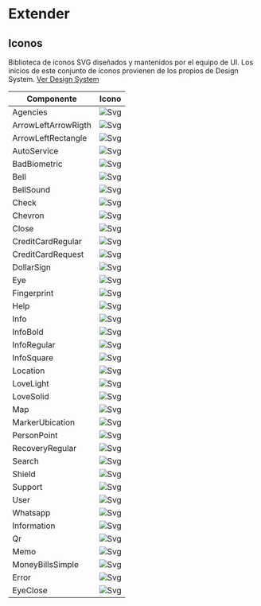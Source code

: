 # Extender

## Iconos

Biblioteca de iconos SVG diseñados y mantenidos por el equipo de UI. Los inicios de este conjunto de íconos provienen de los propios de Design System.
[Ver Design System](https://xd.adobe.com/view/32cad07a-c5ea-4cb3-85a6-95a0583d295c-6799/)


 **Componente**       | **Icono**
----------------------|--------------------------------------------------------
 Agencies             | ![Svg](/agencies.svg)
 ArrowLeftArrowRigth  | ![Svg](/arrow-left-arrow-right.svg)
 ArrowLeftRectangle   | ![Svg](/svg/arrow-left-rectangle.svg)
 AutoService          | ![Svg](/svg/auto-service.svg)                     
 BadBiometric         | ![Svg](/svg/bad-biometric.svg)                                 
 Bell                 | ![Svg](/svg/bell.svg)              
 BellSound            | ![Svg](/svg/bell-sound.svg)                             
 Check                | ![Svg](/svg/check.svg)     
 Chevron              | ![Svg](/svg/chevron.svg)                                            
 Close                | ![Svg](/svg/close.svg)                                     
 CreditCardRegular    | ![Svg](/svg/credit-card-regular.svg)                                                                  
 CreditCardRequest    | ![Svg](/svg/credit-card-request.svg)          
 DollarSign           | ![Svg](/svg/credit-card-bold.svg)
 Eye                  | ![Svg](/svg/eye.svg)                                                                          
 Fingerprint          | ![Svg](/svg/fingerprint.svg)
 Help                 | ![Svg](/svg/help.svg)
 Info                 | ![Svg](/svg/info.svg)
 InfoBold             | ![Svg](/svg/info-bold.svg)                                                                             
 InfoRegular          | ![Svg](/svg/info-regular.svg)
 InfoSquare           | ![Svg](/svg/info-square.svg)
 Location             | ![Svg](/svg/location.svg)
 LoveLight            | ![Svg](/svg/love-light.svg)
 LoveSolid            | ![Svg](/svg/love-solid.svg)
 Map                  | ![Svg](/svg/map.svg)
 MarkerUbication      | ![Svg](/svg/marker-ubication.svg)
 PersonPoint          | ![Svg](/svg/person-point.svg)
 RecoveryRegular      | ![Svg](/svg/recovery-regular.svg)
 Search               | ![Svg](/svg/search.svg)
 Shield               | ![Svg](/svg/shield.svg)
 Support              | ![Svg](/svg/support.svg)
 User                 | ![Svg](/svg/user.svg)
 Whatsapp             | ![Svg](/svg/whatsapp.svg)
 Information          | ![Svg](/svg/exclamation.svg)
 Qr                   | ![Svg](/svg/qr.svg)
 Memo                 | ![Svg](/svg/memo.svg)
 MoneyBillsSimple     | ![Svg](/svg/money-bills-simple.svg)
 Error                | ![Svg](/svg/error.svg)
 EyeClose             | ![Svg](/svg/eye-close.svg)

